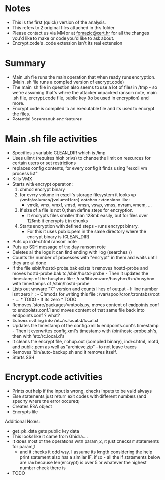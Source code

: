 # Notes 

- This is the first (quick) version of the analysis.  
- This refers to 2 original files attached in this folder
- Please contact us via MM or at fomazic@cert.hr for all the changes you'd like to make or code you'd like to ask about.
- Encrypt.code's .code extension isn't its real extension

# Summary 

- Main .sh file runs the main operation that when ready runs encryption. (Main .sh file runs a compiled version of encrypt.code)
- The main .sh file in question also seems to use a lot of files in /tmp - so we're assuming that's where the attacker unpacked ransom note, main .sh file, 
encrypt.code file, public key (to be used in encryption) and more.
- Encrypt.code is compiled to an executable file and its used to encrypt the files.
- Potential Sosemanuk enc features

# Main .sh file activities

- Specifies a variable CLEAN_DIR which is /tmp
- Uses ulimit (requires high privs) to change the limit on resources for certain users or set restrictions
- replaces config contents, for every config it finds using "esxcli vm process list"
- Kills VMX  
- Starts with encrypt operation:
	1) chmod encrypt binary
	2) for every volume in esxcli's storage filesystem it looks up /vmfs/volumes/{volumeHere} 
	catches extensions like:
		- vmdk, vmx, vmxf, vmsd, vmsn, vswp, vmss, nvram, vmem, ...
	3) If size of a file is not 0, then define steps for encryption. 
		- It encrypts files smaller than 128mb easily, but for files over 128mb it encrypts it in chunks
	4) Starts encryption with defined steps - runs encrypt binary.
		- For this it uses public.pem in the same directory where the encrypt binary is (CLEAN_DIR)
- Puts up index.html ransom note 
- Puts up SSH message of the day ransom note
- Deletes all the logs it can find ending with .log (searches /) 
- Counts the number of processes with "encrypt" in them and waits until they are all done
- If the file /sbin/hostd-probe.bak exists it removes hostd-probe and moves hostd-probe.bak to /sbin/hostd-probe
		- Then it updates the timestamp of the busybox file : /usr/lib/vmware/busybox/bin/busybox  with timestamps of /sbin/hostd-probe
- Lists out vmware "7." version and counts lines of output
		- If line number isnt zero it :
			- Chmods for writing this file : /var/spool/cron/crontabs/root 
			- ... 
			* TODO
		- If its zero 
			* TODO 
- Removes /store/packages/vmtools.py, moves content of endpoints.conf to endpoints.conf.1 and moves content of that same file back into endpoints.conf ? what?
- Echoes nothing into /etc/rc.local.d/local.sh 
- Updates the timestamp of the config.xml to endpoints.conf's timestamp
			- Then it overwrites config.xml's timestamp with /bin/hostd-probe.sh's, then with /etc/rc.local.d's 
- It cleans the encrypt file, nohup.out (compiled binary), index.html, motd, and public.pem as well as "archieve.zip"
		- to not leave traces
- Removes /bin/auto-backup.sh and it removes itself.
- Starts SSH

# Encrypt.code activities

- Prints out help if the input is wrong, checks inputs to be valid always
- Else statements just return exit codes with different numbers (and specify where the error occured)
- Creates RSA object
- Encrypts file

Additional Notes:
- get_pk_data gets public key data
- This looks like it came from Ghidra....
- It does most of the operations with param_2, it just checks if statements for param_1
	- and it checks it odd way. I assume its length considering the help print statement also has a similar IF, if so - all the if statements below are ran because len(encrypt) is over 5 or whatever the highest number check there is
- TODO 







